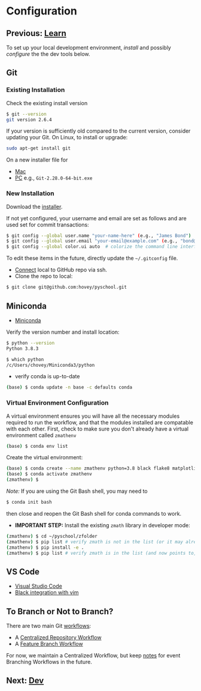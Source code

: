 # Configuration

## Previous: [Learn](learn.md)

To set up your local development environment, *install* and 
possibly *configure* the the dev tools below.

## Git

### Existing Installation

Check the existing install version

```bash
$ git --version
git version 2.6.4
```

If your version is sufficiently old compared to the current version, consider updating your Git.  On Linux, to install or upgrade:

```bash
sudo apt-get install git
```

On a new installer file for
* [Mac](https://git-scm.com/download/mac)
* [PC](https://git-scm.com/download/win) e.g., `Git-2.28.0-64-bit.exe`

### New Installation

Download the [installer](https://git-scm.com/).

If not yet configured, your username and email are set as follows
and are used set for commit transactions:

```bash
$ git config --global user.name "your-name-here" (e.g., "James Bond")
$ git config --global user.email "your-email@example.com" (e.g., "bond@gmail.com")
$ git config --global color.ui auto  # colorize the command line interface 
```

To edit these items in the future, directly update the `~/.gitconfig` file.

* [Connect](https://docs.github.com/en/free-pro-team@latest/github/authenticating-to-github/connecting-to-github-with-ssh) local to GitHub repo via ssh.
* Clone the repo to local:

```bash
$ git clone git@github.com:hovey/pyschool.git
```

## Miniconda

* [Miniconda](https://docs.conda.io/en/latest/miniconda.html)

Verify the version number and install location:

```bash
$ python --version 
Python 3.8.3

$ which python
/c/Users/chovey/Miniconda3/python
```

*  verify conda is up-to-date

```bash
(base) $ conda update -n base -c defaults conda
```

### Virtual Environment Configuration

A virtual environment ensures you will have all the necessary modules required to run the workflow, and that
the modules installed are compatable with each other.  First, check to make sure you don't already have a
virtual environment called `zmathenv` 

```bash
(base) $ conda env list
```

Create the virtual environment:

```bash 
(base) $ conda create --name zmathenv python=3.8 black flake8 matplotlib pytest pytest-cov scipy
(base) $ conda activate zmathenv
(zmathenv) $
```

*Note:* If you are using the Git Bash shell, you may need to 

```bash
$ conda init bash
```

then close and reopen the Git Bash shell for conda commands to work.

* **IMPORTANT STEP:** Install the existing `zmath` library in developer mode:

```bash
(zmathenv) $ cd ~/pyschool/zfolder
(zmathenv) $ pip list # verify zmath is not in the list (or it may already exist, but point to, e.g., /Users/Apollo/.local/lib/python3.8/site-packages)
(zmathenv) $ pip install -e .
(zmathenv) $ pip list # verify zmath is in the list (and now points to, e.g., /Users/Apollo/pyschool/zfolder)
```

## VS Code

* [Visual Studio Code](https://code.visualstudio.com/)
* [Black integration with vim](https://black.readthedocs.io/en/stable/editor_integration.html#vim)



## To Branch or Not to Branch?

There are two main Git [workflows](https://www.atlassian.com/git/tutorials/comparing-workflows):

* A [Centralized Repository Workflow](https://www.atlassian.com/git/tutorials/comparing-workflows#centralized-workflow)
* A [Feature Branch Workflow](https://www.atlassian.com/git/tutorials/comparing-workflows/feature-branch-workflow)

For now, we maintain a Centralized Workflow, but keep [notes](branching.md) for event Branching Workflows in the future.

## Next: [Dev](dev.md)
